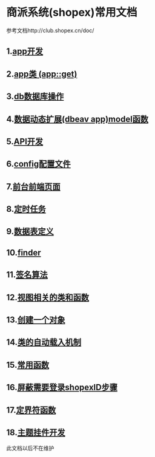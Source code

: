 # 商派系统(shopex)常用文档

参考文档http://club.shopex.cn/doc/

## 1.[app开发](/shopex/create_app.md 'app开发')

## 2.[app类 (app::get)](/shopex/app_class.md 'app类 (app::get)')

## 3.[db数据库操作](/shopex/db.md 'db数据库操作')

## 4.[数据动态扩展(dbeav app)model函数](/shopex/dbeav_model.md '数据动态扩展(dbeav app)model函数')

## 5.[API开发](/shopex/api.md 'API开发')

## 6.[config配置文件](/shopex/config.md 'config配置文件')

## 7.[前台前端页面](/shopex/front_html_page.md '前台前端页面')

## 8.[定时任务](/shopex/crontab.md '定时任务')

## 9.[数据表定义](/shopex/dbschema.md '数据表定义')

## 10.[finder](/shopex/finder.md 'finder')

## 11.[签名算法](/shopex/sign.md '签名算法')

## 12.[视图相关的类和函数](/shopex/view_class_function.md '视图相关的类和函数')

## 13.[创建一个对象](/shopex/create_obj.md '创建一个对象')

## 14.[类的自动载入机制](/shopex/class_auto_load.md '类的自动载入机制')

## 15.[常用函数](/shopex/common_function.md '常用函数')

## 16.[屏蔽需要登录shopexID步骤](/shopex/shopex_id.md '屏蔽需要登录shopexID步骤')  

## 17.[定界符函数](/shopex/delimiter_func.md '定界符函数')  

## 18.[主题挂件开发](/shopex/theme_widget.md '主题挂件开发')  

此文档以后不在维护

